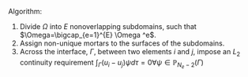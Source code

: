 Algorithm:

  1. Divide $\Omega$ into $E$ nonoverlapping subdomains, such that $\Omega=\bigcap_{e=1}^{E} \Omega ^e$.
  2. Assign non-unique mortars to the surfaces of the subdomains.
  3. Across the interface, $\Gamma$, between two elements $i$ and $j$, impose an $L_2$ continuity requirement $\int_{\Gamma}(u_i-u_j)\psi d\tau = 0 \forall \psi \in \mathbb{P}_{N_e-2}(\Gamma)$
